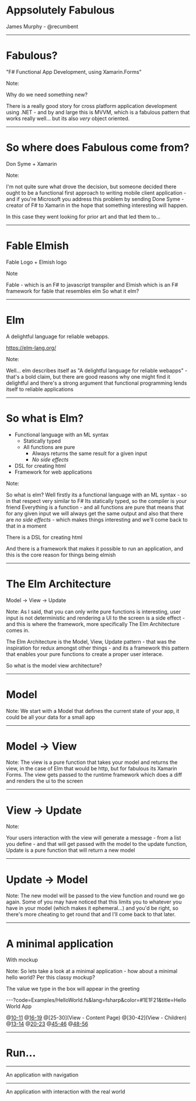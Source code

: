 # Appsolutely Fabulous

James Murphy - @recumbent

---

# Fabulous?

"F# Functional App Development, using Xamarin.Forms"

Note:

Why do we need something new?

There is a really good story for cross platform application development using .NET - and by and large this is MVVM, which is a fabulous pattern that works really well... but its also _very_ object oriented. 

---

# So where does Fabulous come from?

Don Syme + Xamarin

Note:

I'm not quite sure what drove the decision, but someone decided there ought to be a functional first approach to writing mobile client application - and if you're Microsoft you address this problem by sending Done Syme - creator of F# to Xamarin in the hope that something interesting will happen.

In this case they went looking for prior art and that led them to...

---

# Fable Elmish

Fable Logo + Elmish logo

Note

Fable - which is an F# to javascript transpiler and Elmish which is an F# framework for fable that resembles elm
So what it elm?

---

# Elm

A delightful language for reliable webapps.

https://elm-lang.org/

Note:

Well... elm describes itself as "A delightful language for reliable webapps" - that's a bold claim, but there are good reasons why one might find it delightful and there's a strong argument that functional programming lends itself to reliable applications 

---

# So what is Elm? 

- Functional language with an ML syntax
  - Statically typed
  - All functions are pure
     - Always returns the same result for a given input
     - _*No side effects*_
- DSL for creating html
- Framework for web applications

Note:

So what is elm?
Well firstly its a functional language with an ML syntax - so in that respect very similar to F#
Its statically typed, so the compiler is your friend
Everything is a function - and all functions are pure  that means that for any given input we will always get the same output and also that there are _no side effects_ - which makes things interesting and we'll come back to that in a moment

There is a DSL for creating html

And there is a framework that makes it possible to run an application, and this is the core reason for things being elmish

---

# The Elm Architecture

Model -> View -> Update

Note:
As I said, that you can only write pure functions is interesting, user input is not deterministic and rendering a UI to the screen is a side effect - and this is where the framework, more specifically The Elm Architecture comes in.

The Elm Architecture is the Model, View, Update pattern - that was the inspiration for redux amongst other things - and its a framework this pattern that enables your pure functions to create a proper user interace.

So what is the model view architecture?

---

# Model

Note:
We start with a Model that defines the current state of your app, it could be all your data for a small app

---

# Model -> View

Note:
The view is a pure function that takes your model and returns the view, in the case of Elm that would be http, but for fabulous its Xamarin Forms. The view gets passed to the runtime framework which does a diff and renders the ui to the screen

---

# View -> Update

Note:

Your users interaction with the view will generate a message - from a list you define - and that will get passed with the model to the update function, Update is a pure function that will return a new model

---

# Update -> Model

Note:
The new model will be passed to the view function and round we go again. Some of you may have noticed that this limits you to whatever you have in your model (which makes it ephemeral...) and you'd be right, so there's more cheating to get round that and I'll come back to that later.

---

# A minimal application

With mockup

Note:
So lets take a look at a minimal application - how about a minimal hello world? Per this classy mockup?

The value we type in the box will appear in the greeting

---?code=Examples/HelloWorld.fs&lang=fsharp&color=#1E1F21&title=Hello World App

@[10-11](Model)
@[16-19](Init)
@[25-30](View - Content Page)
@[30-42](View - Children)
@[13-14](Message)
@[20-23](Update)
@[45-46](Program)
@[48-56](App)

---

# Run...
---

An application with navigation

---

An application with interaction with the real world
